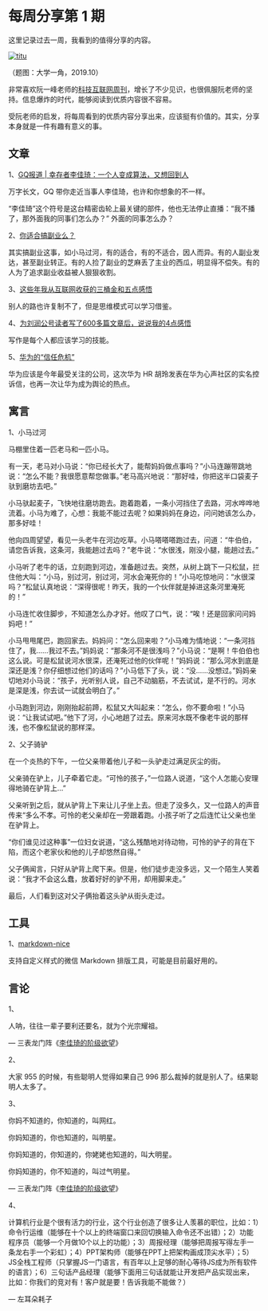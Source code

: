 # 每周分享第 1 期

这里记录过去一周，我看到的值得分享的内容。

[![titu](http://wuzhangyang.com/2019/11/09/weekly-issue-1/titu.jpg)](http://wuzhangyang.com/2019/11/09/weekly-issue-1/titu.jpg)

（题图：大学一角，2019.10）

非常喜欢阮一峰老师的[科技互联网周刊](https://github.com/ruanyf/weekly)，增长了不少见识，也很佩服阮老师的坚持。信息爆炸的时代，能够阅读到优质内容很不容易。

受阮老师的启发，将每周看到的优质内容分享出来，应该挺有价值的。其实，分享本身就是一件有趣有意义的事。

## 文章

1、[GQ报道 | 幸存者李佳琦：一个人变成算法，又想回到人](https://mp.weixin.qq.com/s/5WzCzb6MHsLVa13tQppUdA)

万字长文，GQ 带你走近当事人李佳琦，也许和你想象的不一样。

“李佳琦”这个符号是这台精密齿轮上最关键的部件，他也无法停止直播：“我不播了，那外面我的同事们怎么办？” 外面的同事怎么办？

2、[你适合搞副业么？](https://mp.weixin.qq.com/s/w8qCG-amQe6dm5yoY9jxbA)

其实搞副业这事，如小马过河，有的适合，有的不适合，因人而异。有的人副业发达，甚至副业转正。有的人捡了副业的芝麻丢了主业的西瓜，明显得不偿失。有的人为了追求副业收益被人狠狠收割。

3、[这些年我从互联网收获的三桶金和五点感悟](https://mp.weixin.qq.com/s/NcDfRcK8ZC38mJh3IKmeig)

别人的路也许复制不了，但是思维模式可以学习借鉴。

4、[为刘润公号读者写了600多篇文章后，说说我的4点感悟](https://mp.weixin.qq.com/s/VmKsttIccfhA45TJQzPmxw)

写作是每个人都应该学习的技能。

5、[华为的“信任危机”](https://mp.weixin.qq.com/s/b_BXZNXR9tS2ct3AdHeaGg)

华为应该是今年最受关注的公司，这次华为 HR 胡玲发表在华为心声社区的实名控诉信，也再一次让华为成为舆论的热点。

## 寓言

1、小马过河

马棚里住着一匹老马和一匹小马。

有一天，老马对小马说：“你已经长大了，能帮妈妈做点事吗？”小马连蹦带跳地说：“怎么不能？我很愿意帮您做事。”老马高兴地说：“那好哇，你把这半口袋麦子驮到磨坊去吧。”

小马驮起麦子，飞快地往磨坊跑去。跑着跑着，一条小河挡住了去路，河水哗哗地流着。小马为难了，心想：我能不能过去呢？如果妈妈在身边，问问她该怎么办，那多好哇！

他向四周望望，看见一头老牛在河边吃草。小马嗒嗒嗒跑过去，问道：“牛伯伯，请您告诉我，这条河，我能趟过去吗？”老牛说：“水很浅，刚没小腿，能趟过去。”

小马听了老牛的话，立刻跑到河边，准备趟过去。突然，从树上跳下一只松鼠，拦住他大叫：“小马，别过河，别过河，河水会淹死你的！”小马吃惊地问：“水很深吗？”松鼠认真地说：“深得很呢！昨天，我的一个伙伴就是掉进这条河里淹死的！”

小马连忙收住脚步，不知道怎么办才好。他叹了口气，说：“唉！还是回家问问妈妈吧！”

小马甩甩尾巴，跑回家去。妈妈问：“怎么回来啦？”小马难为情地说：“一条河挡住了，我……我过不去。”妈妈说：“那条河不是很浅吗？”小马说：“是啊！牛伯伯也这么说。可是松鼠说河水很深，还淹死过他的伙伴呢！”妈妈说：“那么河水到底是深还是浅？你仔细想过他们的话吗？”小马低下了头，说：“没……没想过。”妈妈亲切地对小马说：“孩子，光听别人说，自己不动脑筋，不去试试，是不行的。河水是深是浅，你去试一试就会明白了。”

小马跑到河边，刚刚抬起前蹄，松鼠又大叫起来：“怎么，你不要命啦！”小马说：“让我试试吧。”他下了河，小心地趟了过去。原来河水既不像老牛说的那样浅，也不像松鼠说的那样深。

2、父子骑驴

在一个炎热的下午，一位父亲带着他儿子和一头驴走过满足灰尘的街。

父亲骑在驴上，儿子牵着它走。“可怜的孩子，”一位路人说道，“这个人怎能心安理得地骑在驴背上…”

父亲听到之后，就从驴背上下来让儿子坐上去。但走了没多久，又一位路人的声音传来“多么不孝。可怜的老父亲却在一旁跟着跑。小孩子听了之后连忙让父亲也坐在驴背上。

“你们谁见过这种事”一位妇女说道，“这么残酷地对待动物，可怜的驴子的背在下陷，而这个老家伙和他的儿子却悠然自得。”

父子俩闻言，只好从驴背上爬下来。但是，他们徒步走没多远，又一个陌生人笑着说：“我才不会这么蠢，放着好好的驴不用，却用脚来走。”

最后，人们看到这对父子俩抬着这头驴从街头走过。

## 工具

1、[markdown-nice](https://mdnice.com/)

支持自定义样式的微信 Markdown 排版工具，可能是目前最好用的。

## 言论

1、

人呐，往往一辈子要利还要名，就为个光宗耀祖。

— 三表龙门阵《[李佳琦的阶级欲望](https://mp.weixin.qq.com/s/R0UVe6WlFntJLQirKAU3qQ)》

2、

大家 955 的时候，有些聪明人觉得如果自己 996 那么裁掉的就是别人了。结果聪明人太多了。

3、

你妈不知道的，你知道的，叫网红。

你妈知道的，你也知道的，叫明星。

你妈知道的，你知道的，你姥姥也知道的，叫大明星。

你妈知道的，你不知道的，叫过气明星。

— 三表龙门阵《[李佳琦的阶级欲望](https://mp.weixin.qq.com/s/R0UVe6WlFntJLQirKAU3qQ)》

4、

计算机行业是个很有活力的行业，这个行业创造了很多让人羡慕的职位，比如：1）命令行运维（能够在十个以上的终端窗口来回切换输入命令还不出错）；2）功能程序员（能够一个月做10个以上的功能）；3）周报经理（能够把周报写得左手一条龙右手一个彩虹）；4）PPT架构师（能够在PPT上把架构画成顶尖水平）；5）JS全栈工程师（只掌握JS一门语言，有百年以上足够的耐心等待JS成为所有软件的语言）；6）三句话产品经理（能够下面用三句话就能让开发把产品实现出来，比如：你我们的竞对有！客户就是要！告诉我能不能做？）

— 左耳朵耗子